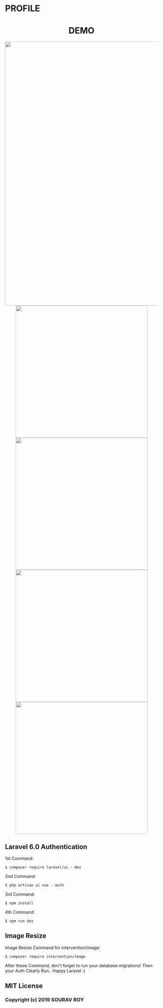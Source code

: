 # PROFILE #

<h1 align="center">DEMO</h1>
   <p align="center">
     <img src="https://github.com/SOURAV-ROY/profile/blob/master/public/imgs/profile2.PNG" width="870">
     <img src="https://github.com/SOURAV-ROY/profile/blob/master/public/imgs/profile4.PNG" width="435">
     <img src="https://github.com/SOURAV-ROY/profile/blob/master/public/imgs/profile5.PNG" width="435">
     <img src="https://github.com/SOURAV-ROY/profile/blob/master/public/imgs/home2.PNG" width="435">
     <img src="https://github.com/SOURAV-ROY/profile/blob/master/public/imgs/home1.PNG" width="435">
   </p>

## Laravel 6.0 Authentication ##

1st Command:

    $ composer require laravel/ui --dev

2nd Command:

    $ php artisan ui vue --auth

3rd Command:

    $ npm install

4th Command:

    $ npm run dev
    
## Image Resize ##

Image Resize Command for intervention/image:

    $ composer require intervention/image

After these Command, don't forget to run your database migrations!
Then your Auth Clearly Run.. Happy Laravel :)

## MIT License ##

### Copyright (c) 2019 SOURAV ROY ###